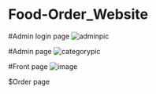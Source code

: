 # Food-Order_Website


#Admin login page
![adminpic](https://user-images.githubusercontent.com/84282316/128610402-0161d45d-696f-4e1c-bccf-e633411f78ff.PNG)

#Admin page
![categorypic](https://user-images.githubusercontent.com/84282316/128610480-df4cc136-3b0e-46cf-a1c3-c8bb981f7dc9.PNG)

#Front page
![image](https://user-images.githubusercontent.com/84282316/128610546-42f1e471-de01-4b20-b700-9d8acaaf1705.png)

$Order page




